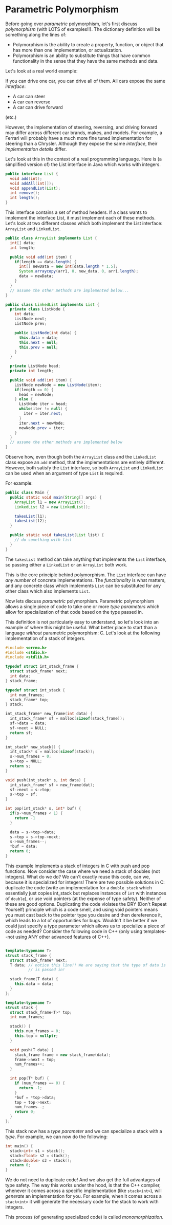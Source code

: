# Parametric Polymorphism

Before going over _parametric_ polymorphism, let's first discuss _polymorphism_ (with LOTS of examples!!). The dictionary definition will be something along the lines of:

- Polymorphism is the ability to create a property, function, or object that has more than one implementation, or actualization.
- Polymorphism is an ability to substitute things that have common functionality in the sense that they have the same methods and data.

Let's look at a real world example:

If you can drive one car, you can drive all of them. All cars expose the same _interface_:

- A car can steer
- A car can reverse
- A car can drive forward

(etc.)

However, the implementation of steering, reversing, and driving forward may differ across different car brands, makes, and models. For example, a Ferrari will probably have a much more fine tuned implementation for steering than a Chrysler. Although they expose the same _interface_, their _implementation details_ differ.

Let's look at this in the context of a real programming language. Here is (a simplified version of) the List interface in Java which works with integers.

```java
public interface List {
  void add(int);
  void addAll(int[]);
  void appendList(List);
  int remove();
  int length();
}
```

This interface contains a set of method headers. If a class wants to implement the interface List, it must implement each of these methods. Let's look at two different classes which both implement the List interface: `ArrayList` and `LinkedList`.

```java
public class ArrayList implements List {
  int[] data;
  int length;

  public void add(int item) {
    if(length == data.length) {
      int[] newData = new int[data.length * 1.5];
      System.arraycopy(arr1, 0, new_data, 0, arr1.length);
      data = newData;
    }
  }
  // assume the other methods are implemented below...
}

public class LinkedList implements List {
  private class ListNode {
    int data;
    ListNode next;
    ListNode prev;

    public ListNode(int data) {
      this.data = data;
      this.next = null;
      this.prev = null;
    }
  }

  private ListNode head;
  private int length;

  public void add(int item) {
    ListNode newNode = new ListNode(item);
    if(length == 0) {
      head = newNode;
    } else {
      ListNode iter = head;
      while(iter != null) {
        iter = iter.next;
      }
      iter.next = newNode;
      newNode.prev = iter;
    }
  }
  // assume the other methods are implemented below
}
```

Observe how, even though both the `ArrayList` class and the `LinkedList` class expose an `add` method, that the implementations are entirely different. However, both satisfy the `List` interface, so both `ArrayList` and `LinkedList` can be used when an argument of type `List` is required.

For example:

```java
public class Main {
  public static void main(String[] args) {
    ArrayList l1 = new ArrayList();
    LinkedList l2 = new LinkedList();

    takesList(l1);
    takesList(l2);
  }

  public static void takesList(List list) {
    // do something with list
  }
}
```

The `takesList` method can take anything that implements the `List` interface, so passing either a `LinkedList` or an `ArrayList` both work.

This is the core principle behind polymorphism. The `List` interface can have _any number_ of concrete implementations. The _functionality_ is what matters, and any concrete class which implements `List` can be substituted for any other class which also implements `List`.

Now lets discuss _parametric_ polymorphism. Parametric polymorphism allows a single piece of code to take one or more _type parameters_ which allow for specialization of that code based on the type passed in.

This definition is not particularly easy to understand, so let's look into an example of where this might be useful. What better place to start than a language _without_ parametric polymorphism: C. Let's look at the following implementation of a stack of integers.

```C
#include <errno.h>
#include <stdio.h>
#include <stdlib.h>

typedef struct int_stack_frame {
  struct stack_frame* next;
  int data;
} stack_frame;

typedef struct int_stack {
  int num_frames;
  stack_frame* top;
} stack;

int_stack_frame* new_frame(int data) {
  int_stack_frame* sf = malloc(sizeof(stack_frame));
  sf->data = data;
  sf->next = NULL;
  return sf;
}

int_stack* new_stack() {
  int_stack* s = malloc(sizeof(stack));
  s->num_frames = 0;
  s->top = NULL;
  return s;
}

void push(int_stack* s, int data) {
  int_stack_frame* sf = new_frame(dat);
  sf->next = s->top;
  s->top = sf;
}

int pop(int_stack* s, int* buf) {
  if(s->num_frames < 1) {
    return -1
  }

  data = s->top->data;
  s->top = s->top->next;
  s->num_frames--;
  *buf = data;
  return 0;
}

```

This example implements a stack of integers in C with push and pop functions. Now consider the case where we need a stack of doubles (not integers). What do we do? We can't exactly reuse this code, can we, because it is specialized for integers! There are two possible solutions in C: duplicate the code (write an implementation for a `double_stack` which essentially just copies int_stack but replaces instances of `int` with instances of `double`), or use void pointers (at the expense of type safety). Neither of these are good options. Duplicating the code violates the DRY (Don't Repeat Yourself) principle which is a code smell, and using void pointers means you must cast back to the pointer type you desire and then dereference it, which leads to a lot of opportunities for bugs. Wouldn't it be better if we could just specify a type parameter which allows us to specialize a piece of code as needed? Consider the following code in C++ (only using templates--not using ANY other advanced features of C++).

```c++

template<typename T>
struct stack_frame {
  struct stack_frame* next;
  T data; // notice this line!! We are saying that the type of data is based on a type *parameter* that
          // is passed in!

  stack_frame(T data) {
    this.data = data;
  }
};

template<typename T>
struct stack {
  struct stack_frame<T>* top;
  int num_frames;

  stack() {
    this.num_frames = 0;
    this.top = nullptr;
  }

  void push(T data) {
    stack_frame frame = new stack_frame(data);
    frame->next = top;
    num_frames++;
  }

  int pop(T* buf) {
    if (num_frames == 0) {
      return -1;
    }
    *buf = *top->data;
    top = top->next;
    num_frames--;
    return 0;
  }
};

```

This stack now has a _type parameter_ and we can specialize a stack with a _type_. For example, we can now do the following:

```c++
int main() {
  stack<int> s1 = stack();
  stack<float> s2 = stack();
  stack<double> s3 = stack();
  return 0;
}
```

We do not need to duplicate code! And we also get the full advantages of type safety. The way this works under the hood, is that the C++ compiler, whenever it comes across a specific implementation (like `stack<int>`), will _generate_ an implementation for you. For example, when it comes across a `stack<int>` it will generate the necessary code for the stack to work with integers.

This process (of generating specialized code) is called _monomorphization_.
